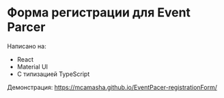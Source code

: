 # Форма регистрации для Event Parcer
Написано на:
 - React
 - Material UI
 - С типизацией TypeScript


Демонстрация: https://mcamasha.github.io/EventPacer-registrationForm/
